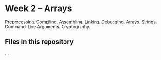 # Week 2 – Arrays

Preprocessing. Compiling. Assembling. Linking. Debugging. Arrays. Strings. Command-Line Arguments. Cryptography.

## Files in this repository

...

